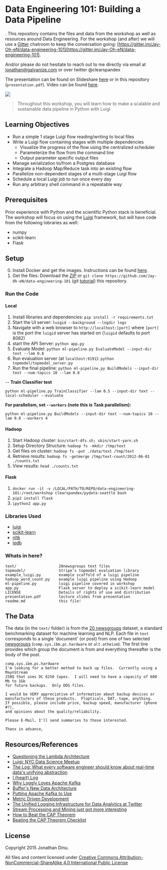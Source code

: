 # Data Engineering 101: Building a Data Pipeline
.
This repository contains the files and data from the workshop as well as resources around Data Engineering. For the workshop (and after) we will use a [Gitter](http://gitter.im) chatroom to keep the conversation going: [https://gitter.im/Jay-Oh-eN/data-engineering-101](https://gitter.im/Jay-Oh-eN/data-engineering-101).

And/or please do not hesitate to reach out to me directly via email at jonathan@galvanize.com or over twitter @clearspandex

The presentation can be found on Slideshare [here](http://www.slideshare.net/jonathandinu/presentation-45784222) or in this repository (`presentation.pdf`). Video can be found [here](https://www.youtube.com/watch?v=Ny2X_WNxrB4).

![](images/luigiflow.png)

> Throughout this workshop, you will learn how to make a scalable and sustainable data pipeline in Python with Luigi

## Learning Objectives

* Run a simple 1 stage Luigi flow reading/writing to local files
* Write a Luigi flow containing stages with multiple dependencies
    * Visualize the progress of the flow using the centralized scheduler
    * Parameterize the flow from the command line
    * Output parameter specific output files
* Manage serialization to/from a Postgres database
* Integrate a Hadoop Map/Reduce task into an existing flow
* Parallelize non-dependent stages of a multi-stage Luigi flow
* Schedule a local Luigi job to run once every day
* Run any arbitrary shell command in a repeatable way

## Prerequisites

Prior experience with Python and the scientific Python stack is beneficial.  The workshop will focus on using the [Luigi](http://luigi.readthedocs.org/en/latest/index.html) framework, but will have code from the following lobraries as well:

* numpy
* scikit-learn
* Flask

## Setup

0. Install Docker and get the images.  Instructions can be found [here](https://gist.github.com/Jay-Oh-eN/02cdd0a45494f3e4c32a).
1. Get the files: Download the [ZIP](https://github.com/Jay-Oh-eN/data-engineering-101/archive/master.zip) or `git clone https://github.com/Jay-Oh-eN/data-engineering-101` (git [tutorial](http://jlord.us/git-it/)) this repository.

### Run the Code

#### Local

1. Install libraries and dependencies: `pip install -r requirements.txt`
2. Start the UI server: `luigid --background --logdir logs`
3. Navigate with a web browser to `http://localhost:[port]` where `[port]` is the port the `luigid` server has started on (`luigid` defaults to port 8082)
4. start the API Server: `python app.py`
5. Evaluate Model: `python ml-pipeline.py EvaluateModel --input-dir text --lam 0.8`
6. Run evaluation server (at `localhost:9191`): `python topmodel/topmodel_server.py`
7. Run the final pipeline: `python ml-pipeline.py BuildModels --input-dir text --num-topics 10 --lam 0.8`

--
**Train Classifier test**

`python ml-pipeline.py TrainClassifier --lam 0.5 --input-dir text --local-scheduler --evaluate`


**For parallelism, set `--workers` (note this is Task parallelism):**

`python ml-pipeline.py BuildModels --input-dir text --num-topics 10 --lam 0.8 --workers 4`

#### Hadoop

1. Start Hadoop cluster: `bin/start-dfs.sh; sbin/start-yarn.sh`
2. Setup Directory Structure: `hadoop fs -mkdir /tmp/text`
3. Get files on cluster: `hadoop fs -put ./data/text /tmp/text`
4. Retrieve results: `hadoop fs -getmerge /tmp/text-count/2012-06-01 ./counts.txt`
5. View results: `head ./counts.txt`

#### Flask

1. `docker run -it -v /LOCAL/PATH/TO/REPO/data-engineering-101:/root/workshop clearspandex/pydata-seattle bash`
2. `pip2 install flask`
3. `ipython2 app.py`

### Libraries Used
* [luigi](http://luigi.readthedocs.org/en/latest/index.html)
* [scikit-learn](http://scikit-learn.org/stable/)
* [nltk](http://www.nltk.org/)
* [ipdb](https://github.com/gotcha/ipdb)

### Whats in here?

    text/                   20newsgroups text files
    topmodel/               Stripe's topmodel evaluation library
    example_luigi.py        example scaffold of a luigi pipeline
    hadoop_word_count.py    example luigi pipeline using Hadoop
    ml-pipeline.py          luigi pipeline covered in workshop
    app.py                  Flask server to deploy a scikit-learn model
    LICENSE                 Details of rights of use and distribution
    presentation.pdf        lecture slides from presentation
    readme.md               this file!

## The Data

The data (in the `text/` folder) is from the [20 newsgroups](http://qwone.com/~jason/20Newsgroups/) dataset, a standard benchmarking dataset for machine learning and NLP.  Each file in `text` corresponds to a single 'document' (or post) from one of two selected [newsgroups](http://en.wikipedia.org/wiki/Usenet_newsgroup) (`comp.sys.ibm.pc.hardware` or `alt.atheism`).  The first line provides which group the document is from and everything thereafter is the body of the post.

    comp.sys.ibm.pc.hardware
    I'm looking for a better method to back up files.  Currently using a MaynStream
    250Q that uses DC 6250 tapes.  I will need to have a capacity of 600 Mb to 1Gb
    for future backups.  Only DOS files.

    I would be VERY appreciative of information about backup devices or
    manufacturers of these products.  Flopticals, DAT, tape, anything.  
    If possible, please include price, backup speed, manufacturer (phone #?), 
    and opinions about the quality/reliability.

    Please E-Mail, I'll send summaries to those interested.

    Thanx in advance,

## Resources/References

* [Questioning the Lambda Architecture](http://radar.oreilly.com/2014/07/questioning-the-lambda-architecture.html)
* [Luigi: NYC Data Science Meetup](http://www.slideshare.net/erikbern/luigi-presentation-nyc-data-science)
* [The Log: What every software engineer should know about real-time data's unifying abstraction](http://engineering.linkedin.com/distributed-systems/log-what-every-software-engineer-should-know-about-real-time-datas-unifying)
* [I (heart) Log](http://www.slideshare.net/JayKreps1/i-32858698)
* [Why Loggly Loves Apache Kafka](https://www.loggly.com/blog/loggly-loves-apache-kafka-use-unbreakable-messaging-better-log-management/)
* [Buffer's New Data Architecture](https://overflow.bufferapp.com/2014/10/31/buffers-new-data-architecture/)
* [Putting Apache Kafka to Use](http://blog.confluent.io/2015/02/25/stream-data-platform-1/)
* [Metric Driven Development](http://blog.librato.com/posts/2014/7/16/metrics-driven-development)
* [The Unified Logging Infrastructure for Data Analytics at Twitter](http://vldb.org/pvldb/vol5/p1771_georgelee_vldb2012.pdf)
* [Stream Processing and Mining just got more interesting](http://radar.oreilly.com/2013/09/stream-processing-and-mining-just-got-more-interesting.html)
* [How to Beat the CAP Theorem](http://nathanmarz.com/blog/how-to-beat-the-cap-theorem.html)
* [Beating the CAP Theorem Checklist](http://ferd.ca/beating-the-cap-theorem-checklist.html)

## License

Copyright 2015 Jonathan Dinu.

All files and content licensed under [Creative Commons Attribution-NonCommercial-ShareAlike 4.0 International Public License](LICENSE)
